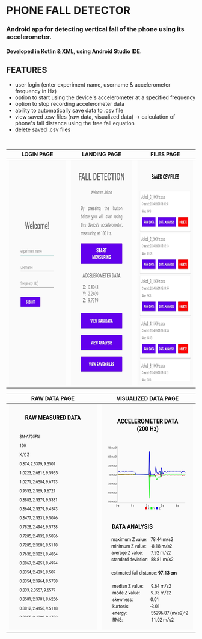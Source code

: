 # PHONE FALL DETECTOR

### Android app for detecting vertical fall of the phone using its accelerometer.
#### Developed in Kotlin & XML, using Android Studio IDE.

## FEATURES
- user login (enter experiment name, username & accelerometer frequency in Hz)
- option to start using the device's accelerometer at a specified frequency
- option to stop recording accelerometer data
- ability to automatically save data to .csv file
- view saved .csv files (raw data, visualized data) &rarr; calculation of phone's fall distance using the free fall equation
- delete saved .csv files
</br>

| LOGIN PAGE                                                                                 | LANDING PAGE                                                                                  | FILES PAGE                                                                                                |
| :---:                                                                                      | :---:                                                                                         | :---:                                                                                                     |
| <img src="screenshots/login.jpg" alt="login_page" style="height: 600px; width: 279px;" />  | <img src="screenshots/measure.jpg" alt="landing_page" style="height: 600px; width: 279px;" /> | <img src="screenshots/files_list.jpg" alt="files_list_page" style="height: 600px; width: 279px;" />       |

| RAW DATA PAGE                                                                              | VISUALIZED DATA PAGE                                                                                      |
| :---:                                                                                      | :---:                                                                                                     |
| <img src="screenshots/raw_data.jpg" alt="raw_data" style="height: 600px; width: 279px;" /> | <img src="screenshots/visualized_data.jpg" alt="visualized data" style="height: 600px; width: 279px;" />  |
